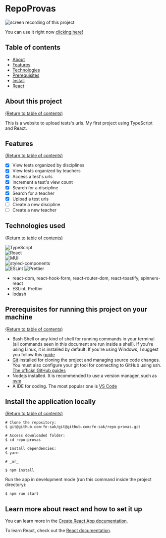 # RepoProvas
<img src="https://user-images.githubusercontent.com/92526601/176753271-845e18d5-91db-41f1-a9f7-d1e60924bd16.gif" alt='screen recording of this project' />

You can use it right now [clicking here!](https://repo-provas-chi.vercel.app/)

## Table of contents
<!--ts-->
   * [About](#about-this-project)
   * [Features](#features)
   * [Technologies](#technologies-used)
   * [Prerequisites](#prerequisites-for-running-this-project-on-your-machine)
   * [Install](#install-the-application-locally)
   * [React](#learn-more-about-react-and-how-to-set-it-up)
   
<!--te-->

## About this project

[(Return to table of contents)](#table-of-contents)

This is a website to upload tests's urls. 
My first project using TypeScript and React.

## Features

[(Return to table of contents)](#table-of-contents)

- [x] View tests organized by disciplines
- [x] View tests organized by teachers
- [x] Access a test's urls
- [x] Increment a test's view count
- [x] Search for a discipline
- [x] Search for a teacher
- [x] Upload a test urls
- [ ] Create a new discipline
- [ ] Create a new teacher

## Technologies used

[(Return to table of contents)](#table-of-contents)

![TypeScript](https://img.shields.io/badge/-TypeScript-black?style=flat&logo=typescript) \
![React](https://img.shields.io/badge/-React-black?style=flat&logo=react) \
![MUI](https://img.shields.io/badge/-MUI-black?style=flat&logo=mui) \
![styled-components](https://img.shields.io/badge/-styled--components-black?style=flat&logo=styled-components) \
![ESLint](https://img.shields.io/badge/-ESLint-black?style=flat&logo=eslint&logoColor=3e2c9a)
![Prettier](https://img.shields.io/badge/-Prettier-black?style=flat&logo=prettier)
- react-dom, react-hook-form, react-router-dom, react-toastify, spinners-react
- ESLint, Prettier
- lodash

## Prerequisites for running this project on your machine

[(Return to table of contents)](#table-of-contents)


- Bash Shell or any kind of shell for running commands in your terminal (all commands seen in this document are run inside a shell). If you're using Linux, it is installed by default. If you're using Windows, I suggest you follow this [guide](https://itsfoss.com/install-bash-on-windows/)
- [Git](https://git-scm.com) installed for cloning the project and managing source code changes. You must also configure your git tool for connecting to GitHub using ssh. [The official GitHub guides](https://docs.github.com/en/authentication/connecting-to-github-with-ssh)
- Nodejs installed. It is recommended to use a version manager, such as [nvm](https://github.com/nvm-sh/nvm)
- A IDE for coding. The most popular one is [VS Code](https://code.visualstudio.com/)

## Install the application locally

[(Return to table of contents)](#table-of-contents)

```
# Clone the repository:
$ git@github.com:fe-sak/git@github.com:fe-sak/repo-provas.git

# Access downloaded folder:
$ cd repo-provas

# Install dependencies: 
$ yarn

# _or_

$ npm install
```

Run the app in development mode (run this command inside the project directory):
```
$ npm run start
```

## Learn more about react and how to set it up

You can learn more in the [Create React App documentation](https://facebook.github.io/create-react-app/docs/getting-started).

To learn React, check out the [React documentation](https://reactjs.org/).
